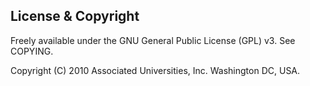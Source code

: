 License & Copyright
-------------------

Freely available under the GNU General Public License (GPL) v3.  See COPYING.

Copyright (C) 2010 Associated Universities, Inc. Washington DC, USA.
